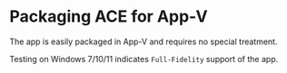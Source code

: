 # Packaging ACE for App-V

The app is easily packaged in App-V and requires no special treatment.

Testing on Windows 7/10/11 indicates `Full-Fidelity` support of the app.